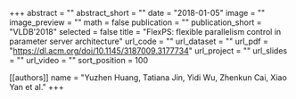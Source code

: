 +++
abstract = ""
abstract_short = ""
date = "2018-01-05"
image = ""
image_preview = ""
math = false
publication = ""
publication_short = "VLDB’2018"
selected = false
title = "FlexPS: flexible parallelism control in parameter server architecture"
url_code = ""
url_dataset = ""
url_pdf = "https://dl.acm.org/doi/10.1145/3187009.3177734"
url_project = ""
url_slides = ""
url_video = ""
sort_position = 100

[[authors]]
name = "Yuzhen Huang, Tatiana Jin, Yidi Wu, Zhenkun Cai, Xiao Yan et al."
+++